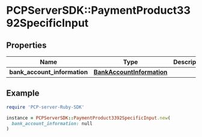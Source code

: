 # PCPServerSDK::PaymentProduct3392SpecificInput

## Properties

| Name | Type | Description | Notes |
| ---- | ---- | ----------- | ----- |
| **bank_account_information** | [**BankAccountInformation**](BankAccountInformation.md) |  |  |

## Example

```ruby
require 'PCP-server-Ruby-SDK'

instance = PCPServerSDK::PaymentProduct3392SpecificInput.new(
  bank_account_information: null
)
```

